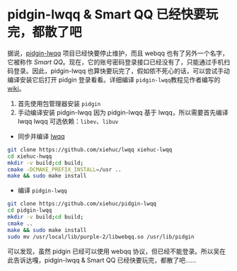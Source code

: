 <link href="../../css/style.css" rel="stylesheet" type="text/css" />

# pidgin-lwqq & Smart QQ 已经快要玩完，都散了吧
据说，[pidgin-lwqq](https://github.com/xiehuc/pidgin-lwqq) 项目已经快要停止维护，而且 webqq 也有了另外一个名字，它被称作 *Smart QQ*。现在，它的账号密码登录接口已经没有了，只能通过手机扫码登录。因此，pidgin-lwqq 也算快要玩完了，假如侬不死心的话，可以尝试手动编译安装它后打开 pidgin 登录看看。详细编译 `pidgin-lwqq`教程见作者编写的 [wiki](https://github.com/xiehuc/lwqq/wiki/Build-From-Source)。
1. 首先使用包管理器安装 `pidgin`
2. 手动编译安装 pidgin-lwqq
因为 pidgin-lwqq 基于 lwqq，所以需要首先编译 lwqq
lwqq 可选依赖：`libev`、`libuv`
 + 同步并编译 [lwqq](https://github.com/xiehuc/lwqq)
```Bash
git clone https://github.com/xiehuc/lwqq xiehuc-lwqq
cd xiehuc-hwqq
mkdir -v build;cd build;
cmake -DCMAKE_PREFIX_INSTALL=/usr ..
make && sudo make install
```
 + 编译 `pidgin-lwqq`
```Bash
git clone https://github.com/xiehuc/pidgin-lwqq
cd pidgin-lwqq
mkdir -v build;cd build;
cmake ..
make && sudo make install 
sudo mv /usr/local/lib/purple-2/libwebqq.so /usr/lib/pidgin
```

可以发现，虽然 pidgin 已经可以使用 webqq 协议，但已经不能登录。所以吴在此告诉达嘎，pidgin-lwqq & Smart QQ 已经快要玩完，都散了吧……
